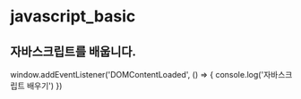 # javascript_basic

## 자바스크립트를 배웁니다.

window.addEventListener('DOMContentLoaded', () => {
    console.log('자바스크립트 배우기')
})